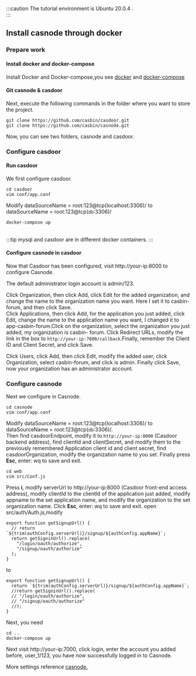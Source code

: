 :::caution
The tutorial environment is Ubuntu 20.0.4 .  
:::
## Install casnode through docker  
### Prepare work
#### Install docker and docker-compose
Install Docker and Docker-compose,you see [docker](https://docs.docker.com/get-docker/) and [docker-compose](https://docs.docker.com/compose/install/)
<br/>

#### Git casnode & casdoor
Next, execute the following commands in the folder where you want to store the project.  
```shell
git clone https://github.com/casbin/casdoor.git
git clone https://github.com/casbin/casnode.git
```
Now, you can see two folders, casnode and casdoor.
<br/>

### Configure casdoor

#### Run casdoor
We first configure casdoor.
```shell
cd casdoor
vim conf/app.conf
```
Modify dataSourceName = root:123@tcp(localhost:3306)/ to dataSourceName = root:123@tcp(`db`:3306)/
```shell
docker-compose up
```
<br/>
:::tip
mysql and casdoor are in different docker containers.
:::

#### Configure casnode in casdoor
Now that Casdoor has been configured, visit http://your-ip:8000 to configure Casnode.  

The default administrator login account is admin/123.

Click Organization, then click Add, click Edit for the added organization, and change the name to the organization name you want. Here I set it to casbin-forum, and then click Save.  
Click Applications, then click Add, for the application you just added, click Edit, change the name to the application name you want, I changed it to app-casbin-forum.Click on the organization, select the organization you just added, my organization  is casbin- forum. Click Redirect URLs, modify the link in the box to `http://your-ip:7000/callback`.Finally, remember the Client ID and Client Secret, and click Save. 

Click Users, click Add, then click Edit, modify the added user, click Organization, select casbin-forum, and click is admin. Finally click Save, now your organization has an administrator account.
<br/>

### Configure casnode
Next we configure in Casnode.
```shell
cd casnode
vim conf/app.conf
```
Modify dataSourceName = root:123@tcp(localhost:3306)/ to dataSourceName = root:123@tcp(`db`:3306)/.  
Then find casdoorEndpoint, modify it to `http://your-ip:8000` (Casdoor backend address), find clientId and clientSecret, and modify them to the previously remembered Application client id and client secret, find casdoorOrganization, modify the organization name to you set. Finally press **Esc**, enter: wq to save and exit.
```shell
cd web
vim src/Conf.js
```
Press **i**, modify serverUrl to http://your-ip:8000 (Casdoor front-end access address), modify clientId to the clientId of the application just added, modify appname to the set application name, and modify the organization to the set organization name. Click **Esc**, enter: wq to save and exit.
open src/auth/Auth.js,modify
```shell
export function getSignupUrl() {
  // return `${trim(authConfig.serverUrl)}/signup/${authConfig.appName}`;
  return getSigninUrl().replace(
    "/login/oauth/authorize",
    "/signup/oauth/authorize"
  );
}
```
to
```shell
export function getSignupUrl() {
  return `${trim(authConfig.serverUrl)}/signup/${authConfig.appName}`;
  //return getSigninUrl().replace(
  // "/login/oauth/authorize",
  // "/signup/oauth/authorize"
  //);
}
```
Next, you need 
```shell
cd ..
docker-compose up
```
Next visit http://your-ip:7000, click login, enter the account you added before, user_1/123, you have now successfully logged in to Casnode.  

More settings reference [casnode.](https://casnode.org/docs)

